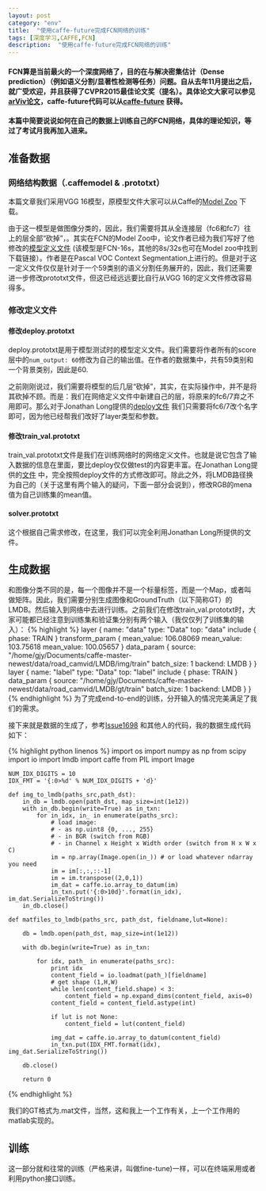 ```yaml
---
layout: post
category: "env"
title:  "使用caffe-future完成FCN网络的训练"
tags: [深度学习,CAFFE,FCN]
description:  "使用caffe-future完成FCN网络的训练"
---
```


#### FCN算是当前最火的一个深度网络了，目的在与解决密集估计（Dense prediction）（例如语义分割/显著性检测等任务）问题。自从去年11月提出之后，就广受欢迎，并且获得了CVPR2015最佳论文奖（提名）。具体论文大家可以参见[arViv论文](http://arxiv.org/abs/1411.4038)，caffe-future代码可以从[caffe-future](https://github.com/longjon/caffe/tree/future) 获得。
#### 本篇中简要说说如何在自己的数据上训练自己的FCN网络，具体的理论知识，等过了考试月我再加入进来。



## 准备数据
### 网络结构数据（.caffemodel & .prototxt）

本篇文章我们采用VGG 16模型，原模型文件大家可以从Caffe的[Model Zoo](https://gist.github.com/ksimonyan/211839e770f7b538e2d8#file-readme-md) 下载。

由于这一模型是做图像分类的，因此，我们需要将其从全连接层（fc6和fc7）往上的层全部“砍掉”，。其实在FCN的Model Zoo中，论文作者已经为我们写好了他修改的[模型定义文件](https://gist.github.com/shelhamer/08652f2ba191f64e619a) (该模型是FCN-16s，其他的8s/32s也可在Model zoo中找到下载链接）。作者是在Pascal VOC Context Segmentation上进行的。但是对于这一定义文件仅仅是针对于一个59类别的语义分割任务展开的，因此，我们还需要进一步修改prototxt文件，但这已经远远要比自行从VGG 16的定义文件修改容易得多。

### 修改定义文件
#### 修改deploy.prototxt
deploy.prototxt是用于模型测试时的模型定义文件。我们需要将作者所有的score层中的```num_output: 60```修改为自己的输出值。在作者的数据集中，共有59类别和一个背景类别，因此是60.

之前刚刚说过，我们需要将模型的后几层“砍掉”，其实，在实际操作中，并不是将其砍掉不顾。而是：我们在网络定义文件中新建自己的层，将原来的fc6/7弃之不用即可。那么对于Jonathan Long提供的[deploy文件](https://gist.github.com/shelhamer/08652f2ba191f64e619a#file-deploy-prototxt) 我们只需要将fc6/7改个名字即可，因为他已经帮我们改好了layer类型和参数。

#### 修改train_val.prototxt

train_val.prototxt文件是我们在训练网络时的网络定义文件。也就是说它包含了输入数据的信息在里面，要比deploy仅仅做test的内容更丰富。在Jonathan Long提供的[文件](https://gist.github.com/shelhamer/08652f2ba191f64e619a#file-train_val-prototxt) 中，完全按照deploy文件的方式修改即可。除此之外，将LMDB路径换为自己的（关于这里有两个输入的疑问，下面一部分会说到），修改RGB的mena值为自己训练集的mean值。

#### solver.prototxt
这个根据自己需求修改，在这里，我们可以完全利用Jonathan Long所提供的文件。

## 生成数据

和图像分类不同的是，每一个图像并不是一个标量标签，而是一个Map，或者叫做矩阵。因此，我们需要分别生成图像和GroundTruth（以下简称GT）的LMDB。然后输入到网络中去进行训练。之前我们在修改train_val.prototxt时，大家可能都已经注意到训练集和验证集分别有两个输入（我仅仅列了训练集的输入）：
	{% highlight %}
    layer {
      name: "data"
      type: "Data"
      top: "data"
      include {
        phase: TRAIN
      }
      transform_param {
        mean_value: 106.08069
        mean_value: 103.75618
        mean_value: 100.05657
      }
      data_param {
        source: "/home/gjy/Documents/caffe-master-newest/data/road_camvid/LMDB/img/train"
        batch_size: 1
        backend: LMDB
      }
    }
    layer {
      name: "label"
      type: "Data"
      top: "label"
      include {
        phase: TRAIN
      }
      data_param {
        source: "/home/gjy/Documents/caffe-master-newest/data/road_camvid/LMDB/gt/train"
        batch_size: 1
        backend: LMDB
      }
    }
	{% endhighlight %}
为了完成end-to-end的训练，分开输入的情况完美满足了我们的需求。

接下来就是数据的生成了，参考[Issue1698](https://github.com/BVLC/caffe/issues/1698) 和其他人的代码，我的数据生成代码如下：

{% highlight python linenos %}
    import os
    import numpy as np
    from scipy import io
    import lmdb
    import caffe
    from PIL import Image

    NUM_IDX_DIGITS = 10
    IDX_FMT = '{:0>%d' % NUM_IDX_DIGITS + 'd}'

    def img_to_lmdb(paths_src,path_dst):
        in_db = lmdb.open(path_dst, map_size=int(1e12))
        with in_db.begin(write=True) as in_txn:
            for in_idx, in_ in enumerate(paths_src):
                # load image:
                # - as np.uint8 {0, ..., 255}
                # - in BGR (switch from RGB)
                # - in Channel x Height x Width order (switch from H x W x C)
                im = np.array(Image.open(in_)) # or load whatever ndarray you need
                im = im[:,:,::-1]
                im = im.transpose((2,0,1))
                im_dat = caffe.io.array_to_datum(im)
                in_txn.put('{:0>10d}'.format(in_idx), im_dat.SerializeToString())
        in_db.close()

    def matfiles_to_lmdb(paths_src, path_dst, fieldname,lut=None):

        db = lmdb.open(path_dst, map_size=int(1e12))

        with db.begin(write=True) as in_txn:

            for idx, path_ in enumerate(paths_src):
                print idx
                content_field = io.loadmat(path_)[fieldname]
                # get shape (1,H,W)
                while len(content_field.shape) < 3:
                    content_field = np.expand_dims(content_field, axis=0)
                content_field = content_field.astype(int)

                if lut is not None:
                    content_field = lut(content_field)

                img_dat = caffe.io.array_to_datum(content_field)
                in_txn.put(IDX_FMT.format(idx), img_dat.SerializeToString())

        db.close()

        return 0
{% endhighlight %}

我们的GT格式为.mat文件，当然，这和我上一个工作有关，上一个工作用的matlab实现的。

## 训练

这一部分就和往常的训练（严格来讲，叫做fine-tune)一样，可以在终端采用或者利用python接口训练。

